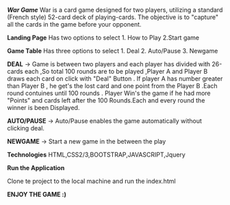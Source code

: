 ***War Game***
War is a card game designed for two players, utilizing a standard (French style) 52-card deck of playing-cards. The objective is to "capture" all the cards in the game before your opponent.


**Landing Page**
Has two options to select 1. How to Play 2.Start game 

**Game Table**
Has three options to select 1. Deal 2. Auto/Pause 3. Newgame

**DEAL**
-> Game is between two players and each player has divided with 26-cards each ,So total 100 rounds are to be played ,Player A and Player B draws each card on click with "Deal" Button . If player A has number greater than Player B , he get's the lost card and one point from the Player B .Each round contuines until 100 rounds . Player Win's the game if he had more "Points" and cards left after the 100 Rounds.Each and every round the winner is been Displayed.

**AUTO/PAUSE**
-> Auto/Pause enables the game automatically without clicking deal.

**NEWGAME**
-> Start a new game in the between the play



 **Technologies**
 HTML,CSS2/3,BOOTSTRAP,JAVASCRIPT,Jquery


 **Run the Application**

 Clone te project to the local machine and run the index.html 

 **ENJOY THE GAME :)**